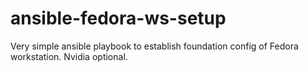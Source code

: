 # ansible-fedora-ws-setup
Very simple ansible playbook to establish foundation config of Fedora workstation. Nvidia optional.
